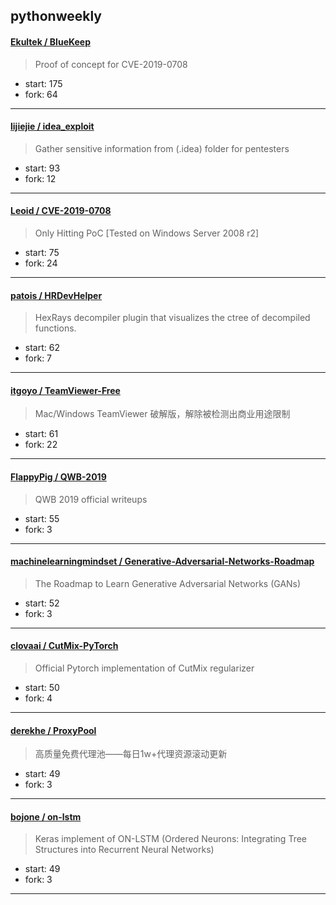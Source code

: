 ## pythonweekly

#### [Ekultek / BlueKeep](https://github.com/Ekultek/BlueKeep)

> Proof of concept for CVE-2019-0708

+ start: 175
+ fork: 64

----


#### [lijiejie / idea_exploit](https://github.com/lijiejie/idea_exploit)

> Gather sensitive information from (.idea) folder for pentesters

+ start: 93
+ fork: 12

----


#### [Leoid / CVE-2019-0708](https://github.com/Leoid/CVE-2019-0708)

> Only Hitting PoC [Tested on Windows Server 2008 r2]

+ start: 75
+ fork: 24

----


#### [patois / HRDevHelper](https://github.com/patois/HRDevHelper)

> HexRays decompiler plugin that visualizes the ctree of decompiled functions.

+ start: 62
+ fork: 7

----


#### [itgoyo / TeamViewer-Free](https://github.com/itgoyo/TeamViewer-Free)

> Mac/Windows TeamViewer 破解版，解除被检测出商业用途限制

+ start: 61
+ fork: 22

----


#### [FlappyPig / QWB-2019](https://github.com/FlappyPig/QWB-2019)

> QWB 2019 official writeups

+ start: 55
+ fork: 3

----


#### [machinelearningmindset / Generative-Adversarial-Networks-Roadmap](https://github.com/machinelearningmindset/Generative-Adversarial-Networks-Roadmap)

> The Roadmap to Learn Generative Adversarial Networks (GANs)

+ start: 52
+ fork: 3

----


#### [clovaai / CutMix-PyTorch](https://github.com/clovaai/CutMix-PyTorch)

> Official Pytorch implementation of CutMix regularizer

+ start: 50
+ fork: 4

----


#### [derekhe / ProxyPool](https://github.com/derekhe/ProxyPool)

> 高质量免费代理池——每日1w+代理资源滚动更新

+ start: 49
+ fork: 3

----


#### [bojone / on-lstm](https://github.com/bojone/on-lstm)

> Keras implement of ON-LSTM (Ordered Neurons: Integrating Tree Structures into Recurrent Neural Networks)

+ start: 49
+ fork: 3

----

